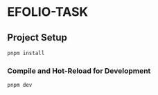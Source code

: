 # EFOLIO-TASK
## Project Setup

```sh
pnpm install
```

### Compile and Hot-Reload for Development

```sh
pnpm dev
```
